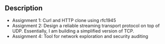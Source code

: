 ## Description

- Assignment 1: Curl and HTTP clone using rfc1945
- Assignment 2: Design a reliable streaming transport protocol on top of UDP.  Essentially, I am building a simplified version of TCP.
- Assignment 4: Tool for network exploration and security auditing
